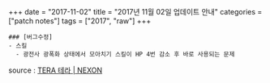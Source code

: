 +++
date = "2017-11-02"
title = "2017년 11월 02일 업데이트 안내"
categories = ["patch notes"]
tags = ["2017", "raw"]
+++

```
### [버그수정]
- 스킬
  - 광전사 광폭화 상태에서 모아치기 스킬이 HP 4번 감소 후 바로 사용되는 문제
```

source : [TERA 테라 | NEXON](http://tera.nexon.com/news/update/view.aspx?n4articlesn=304)
